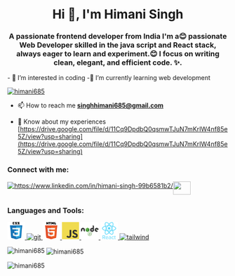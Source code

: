 <h1 align="center">Hi 👋, I'm Himani Singh</h1>
<h3 align="center">A passionate frontend developer from India I'm a😊 passionate Web Developer skilled in the java script and React stack, always eager to learn and experiment.😊 I focus on writing clean, elegant, and efficient code. ✨.</h4> - 👀 I’m interested in coding -🌱 I’m currently learning web development</h3>

<p align="left" style="display:flex;">  <a href="https://github.com/ryo-ma/github-profile-trophy"><img src="https://github-profile-trophy.vercel.app/?username=himani685" alt="himani685" /></a> </p>

- 📫 How to reach me **singhhimani685@gmail.com**

- 📄 Know about my experiences [https://drive.google.com/file/d/11Cq9DpdbQ0qsmwTJuN7mKrIW4nf85e5Z/view?usp=sharing](https://drive.google.com/file/d/11Cq9DpdbQ0qsmwTJuN7mKrIW4nf85e5Z/view?usp=sharing)

<h3 align="left">Connect with me:</h3>
<p align="left" style="display:flex;">
<a href="https://www.linkedin.com/in/himani-singh-99b6581b2/" target="blank"><img align="center" src="https://raw.githubusercontent.com/rahuldkjain/github-profile-readme-generator/master/src/images/icons/Social/linked-in-alt.svg" alt="https://www.linkedin.com/in/himani-singh-99b6581b2/" height="30" width="40"/></a>
  <a href="https://www.linkedin.com/in/himani-singh-99b6581b2/"></a>
  <a href="https://github.com/himani685"><img src="https://th.bing.com/th?id=OIP.PJoXmwv3lYJ2f7Pr1vtfkQHaEK&w=333&h=187&c=8&rs=1&qlt=90&o=6&dpr=1.3&pid=3.1&rm=2"<style height="30" width="40"></a>
</p>

<h3 align="left">Languages and Tools:</h3>
<p align="left"> <a href="https://www.w3schools.com/css/" target="_blank" rel="noreferrer"> <img src="https://raw.githubusercontent.com/devicons/devicon/master/icons/css3/css3-original-wordmark.svg" alt="css3" width="40" height="40"/> </a> <a href="https://git-scm.com/" target="_blank" rel="noreferrer"> <img src="https://www.vectorlogo.zone/logos/git-scm/git-scm-icon.svg" alt="git" width="40" height="40"/> </a> <a href="https://www.w3.org/html/" target="_blank" rel="noreferrer"> <img src="https://raw.githubusercontent.com/devicons/devicon/master/icons/html5/html5-original-wordmark.svg" alt="html5" width="40" height="40"/> </a> <a href="https://developer.mozilla.org/en-US/docs/Web/JavaScript" target="_blank" rel="noreferrer"> <img src="https://raw.githubusercontent.com/devicons/devicon/master/icons/javascript/javascript-original.svg" alt="javascript" width="40" height="40"/> </a> <a href="https://nodejs.org" target="_blank" rel="noreferrer"> <img src="https://raw.githubusercontent.com/devicons/devicon/master/icons/nodejs/nodejs-original-wordmark.svg" alt="nodejs" width="40" height="40"/> </a> <a href="https://reactjs.org/" target="_blank" rel="noreferrer"> <img src="https://raw.githubusercontent.com/devicons/devicon/master/icons/react/react-original-wordmark.svg" alt="react" width="40" height="40"/> </a> <a href="https://tailwindcss.com/" target="_blank" rel="noreferrer"> <img src="https://www.vectorlogo.zone/logos/tailwindcss/tailwindcss-icon.svg" alt="tailwind" width="40" height="40"/> </a> </p>

<p><img align="left" src="https://github-readme-stats.vercel.app/api/top-langs?username=himani685&show_icons=true&locale=en&layout=compact" alt="himani685" /></p>

<p>&nbsp;<img align="center" src="https://github-readme-stats.vercel.app/api?username=himani685&show_icons=true&locale=en" alt="himani685" /></p>

<p><img align="center" src="https://github-readme-streak-stats.herokuapp.com/?user=himani685&" alt="himani685" /></p>
